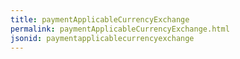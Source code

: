 ```yaml
---
title: paymentApplicableCurrencyExchange
permalink: paymentApplicableCurrencyExchange.html
jsonid: paymentapplicablecurrencyexchange
---
```

